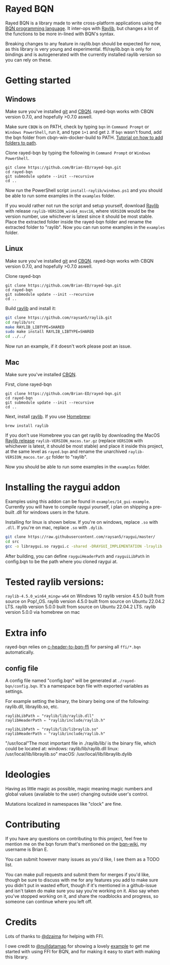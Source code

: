 # Rayed BQN
Rayed BQN is a library made to write cross-platform applications using the [BQN programming language](https://mlochbaum.github.io/BQN/).
It inter-ops with [Raylib](https://github.com/raysan5/raylib), but changes a lot of the functions to be more in-lined with BQN's syntax.

Breaking changes to any feature in raylib.bqn should be expected for now, as this library is very young and experimental.
ffi/raylib.bqn is only for bindings and is autogenerated with the currently installed raylib version so you can rely on these.

# Getting started

## Windows
Make sure you've installed [git](https://git-scm.com/download/win) and [CBQN](https://github.com/vylsaz/cbqn-win-docker-build/releases). rayed-bqn works with CBQN version 0.7.0, and hopefully >0.7.0 aswell.

Make sure `CBQN` is on PATH, check by typing `bqn` in `Command Prompt` or `Windows PowerShell`, run it, and type `1+1` and get `2`. If `bqn` wasn't found, add the bqn folder from cbqn-win-docker-build to PATH. [Tutorial on how to add folders to path](https://www.computerhope.com/issues/ch000549.htm).

Clone rayed-bqn by typing the following in `Command Prompt` or `Windows PowerShell`.
```SH
git clone https://github.com/Brian-ED/rayed-bqn.git
cd rayed-bqn
git submodule update --init --recursive
cd ..
```

Now run the PowerShell script `install-raylib/windows.ps1` and you should be able to run some examples in the `examples` folder.

If you would rather not run the script and setup yourself, download [Raylib](https://github.com/raysan5/raylib/releases/) with release `raylib-VERSION_win64_msvc16`, where `VERSION` would be the version number, use whichever is latest since it should be most stable. Place the extracted folder inside the rayed-bqn folder and rename the extracted folder to "raylib". Now you can run some examples in the `examples` folder.

## Linux
Make sure you've installed [git](https://git-scm.com/book/en/v2/Getting-Started-Installing-Git) and [CBQN](https://github.com/dzaima/CBQN). rayed-bqn works with CBQN version 0.7.0, and hopefully >0.7.0 aswell.

Clone rayed-bqn
```SH
git clone https://github.com/Brian-ED/rayed-bqn.git
cd rayed-bqn
git submodule update --init --recursive
cd ..
```

Build [raylib](https://github.com/raysan5/raylib/) and install it:
```sh
git clone https://github.com/raysan5/raylib.git
cd raylib/src
make RAYLIB_LIBTYPE=SHARED
sudo make install RAYLIB_LIBTYPE=SHARED
cd ../../
```

Now run an example, if it doesn't work please post an issue.

## Mac
Make sure you've installed [CBQN](https://github.com/dzaima/CBQN).

First, clone rayed-bqn
```SH
git clone https://github.com/Brian-ED/rayed-bqn.git
cd rayed-bqn
git submodule update --init --recursive
cd ..
```

Next, install [raylib](https://github.com/raysan5/raylib/). If you use [Homebrew](https://brew.sh):
```SH
brew install raylib
```

If you don't use Homebrew you can get raylib by downloading the MacOS [Raylib release](https://github.com/raysan5/raylib/releases/) `raylib-VERSION_macos.tar.gz` (replace `VERSION` with whichever is latest, it should be most stable) and place it inside this project, at the same level as `rayed.bqn` and rename the unarchived `raylib-VERSION_macos.tar.gz` folder to "raylib".

Now you should be able to run some examples in the `examples` folder.

# Installing the raygui addon
Examples using this addon can be found in `examples/14_gui-example`.
Currently you will have to compile raygui yourself, i plan on shipping a pre-built .dll for windows users in the future.

Installing for linux is shown below. If you're on windows, replace `.so` with `.dll`. If you're on mac, replace `.so` with `.dylib`.
```bash
git clone https://raw.githubusercontent.com/raysan5/raygui/master/
cd src
gcc -o libraygui.so raygui.c -shared -DRAYGUI_IMPLEMENTATION -lraylib
```
After building, you can define `rayguiHeaderPath` and `rayguiLibPath` in config.bqn to be the path where you cloned raygui at.

# Tested raylib versions:
`raylib-4.5.0_win64_mingw-w64` on Windows 10
raylib version 4.5.0 built from source on Pop!_OS.
raylib version 4.5.0 built from source on Ubuntu 22.04.2 LTS.
raylib version 5.0.0 built from source on Ubuntu 22.04.2 LTS.
raylib version 5.0.0 via homebrew on mac


# Extra info
rayed-bqn relies on [c-header-to-bqn-ffi](https://github.com/Brian-ED/c-header-to-bqn-ffi) for parsing all `ffi/*.bqn` automatically.

## config file
A config file named "config.bqn" will be generated at `./rayed-bqn/config.bqn`. It's a namespace bqn file with exported variables as settings.

For example setting the binary, the binary being one of the following: raylib.dll, libraylib.so, etc.
```bqn
raylibLibPath ⇐ "raylib/lib/raylib.dll"
raylibHeaderPath ⇐ "raylib/include/raylib.h"
```

```bqn
raylibLibPath ⇐ "raylib/lib/libraylib.so"
raylibHeaderPath ⇐ "raylib/include/raylib.h"
```

"/usr/local"The most important file in ./raylib/lib/ is the binary file, which could be located at:
windows: raylib/lib/raylib.dll
linux: /usr/local/lib/libraylib.so"
macOS: /usr/local/lib/libraylib.dylib

# Ideologies
Having as little magic as possible, magic meaning magic numbers and global values (available to the user) changing outside user's control.

Mutations localized in namespaces like "clock" are fine.

# Contributing
If you have any questions on contributing to this project, feel free to mention me on the bqn forum that's mentioned on the [bqn-wiki](https://mlochbaum.github.io/BQN/index.html#where-can-i-find-bqn-users), my username is Brian E.

You can submit however many issues as you'd like, I see them as a TODO list.

You can make pull requests and submit them for merges if you'd like, though be sure to discuss with me for any features you add to make sure you didn't put in wasted effort, though if it's mentioned in a github-issue and isn't taken do make sure you say you're working on it. Also say when you've stopped working on it, and share the roadblocks and progress, so someone can continue where you left off.

# Credits

Lots of thanks to [@dzaima](https://github.com/dzaima) for helping with FFI.

I owe credit to [@nulldatamap](https://gist.github.com/nulldatamap) for showing a lovely [example](https://gist.github.com/nulldatamap/30b10389bf91d6f25bb262da9c9e9709) to get me started with using FFI for BQN, and for making it easy to start with making this library.
